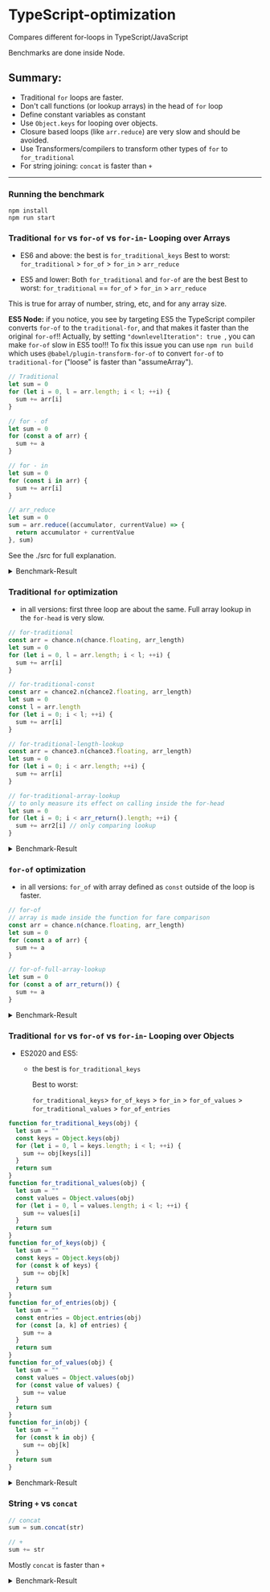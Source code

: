 # TypeScript-optimization

Compares different for-loops in TypeScript/JavaScript

Benchmarks are done inside Node.

## Summary:

- Traditional `for` loops are faster.
- Don't call functions (or lookup arrays) in the head of `for` loop
- Define constant variables as constant
- Use `Object.keys` for looping over objects.
- Closure based loops (like `arr.reduce`) are very slow and should be avoided.
- Use Transformers/compilers to transform other types of `for` to `for_traditional`
- For string joining: `concat` is faster than `+`

---

### Running the benchmark

```
npm install
npm run start
```

### Traditional `for` vs `for-of` vs `for-in`- Looping over Arrays

- ES6 and above: the best is `for_traditional_keys`
  Best to worst:
  `for_traditional` > `for_of` > `for_in` > `arr_reduce`

- ES5 and lower: Both `for_traditional` and `for-of` are the best
  Best to worst:
  `for_traditional` == `for_of` > `for_in` > `arr_reduce`

This is true for array of number, string, etc, and for any array size.

**ES5 Node:** if you notice, you see by targeting ES5 the TypeScript compiler converts `for-of` to the `traditional-for`, and that makes it faster than the original `for-of`!! Actually, by setting `"downlevelIteration": true `, you can make `for-of` slow in ES5 too!!! To fix this issue you can use `npm run build` which uses `@babel/plugin-transform-for-of` to convert `for-of` to `traditional-for` ("loose" is faster than "assumeArray").

```typescript
// Traditional
let sum = 0
for (let i = 0, l = arr.length; i < l; ++i) {
  sum += arr[i]
}

// for - of
let sum = 0
for (const a of arr) {
  sum += a
}

// for - in
let sum = 0
for (const i in arr) {
  sum += arr[i]
}

// arr_reduce
let sum = 0
sum = arr.reduce((accumulator, currentValue) => {
  return accumulator + currentValue
}, sum)
```

See the ./src for full explanation.

<details>
<summary>Benchmark-Result</summary>

    -------------------
    ES2020:

    array size of  10

     number array

    rank 1:  for_traditional 1,006,036.38 opts/sec (mean: 994ns, stddev: 0.001ms, 100 samples)
    rank 2:  for_of 588,928.26 opts/sec (mean: 0.002ms, stddev: 0.002ms, 100 samples)
    rank 3:  for_in 547,645.1 opts/sec (mean: 0.002ms, stddev: 0.005ms, 100 samples)
    rank 4:  arr_reduce 100,020.01 opts/sec (mean: 0.01ms, stddev: 0.062ms, 100 samples)

     string array

    rank 1:  for_traditional_str 1,077,586.31 opts/sec (mean: 928ns, stddev: 0.001ms, 100 samples)
    rank 2:  for_of_str 651,465.81 opts/sec (mean: 0.002ms, stddev: 0.005ms, 100 samples)
    rank 3:  for_in_str 640,204.85 opts/sec (mean: 0.002ms, stddev: 0.003ms, 100 samples)
    rank 4:  arr_reduce_str 178,284.91 opts/sec (mean: 0.006ms, stddev: 0.041ms, 100 samples)

    -------------------
    array size of  100

     number array

    rank 1:  for_traditional 344,946.54 opts/sec (mean: 0.003ms, stddev: 0.004ms, 100 samples)
    rank 2:  for_of 100,070.05 opts/sec (mean: 0.01ms, stddev: 0.026ms, 100 samples)
    rank 3:  for_in 98,931.54 opts/sec (mean: 0.01ms, stddev: 0.026ms, 100 samples)
    rank 4:  arr_reduce 93,501.64 opts/sec (mean: 0.011ms, stddev: 0.051ms, 100 samples)

     string array

    rank 1:  for_traditional_str 282,087.44 opts/sec (mean: 0.004ms, stddev: 0.004ms, 100 samples)
    rank 2:  for_of_str 159,108.99 opts/sec (mean: 0.006ms, stddev: 0.02ms, 100 samples)
    rank 3:  for_in_str 84,373.95 opts/sec (mean: 0.012ms, stddev: 0.028ms, 100 samples)
    rank 4:  arr_reduce_str 75,471.7 opts/sec (mean: 0.013ms, stddev: 0.032ms, 100 samples)

    -------------------
    array size of  1000

     number array

    rank 1:  for_traditional 55,193.73 opts/sec (mean: 0.018ms, stddev: 0.046ms, 100 samples)
    rank 2:  for_of 44,591.1 opts/sec (mean: 0.022ms, stddev: 0.028ms, 100 samples)
    rank 3:  for_in 34,046.03 opts/sec (mean: 0.029ms, stddev: 0.056ms, 100 samples)
    rank 4:  arr_reduce 25,354.33 opts/sec (mean: 0.039ms, stddev: 0.045ms, 100 samples)

     string array

    rank 1:  for_traditional_str 53,934.52 opts/sec (mean: 0.019ms, stddev: 0.034ms, 100 samples)
    rank 2:  for_of_str 45,431.83 opts/sec (mean: 0.022ms, stddev: 0.028ms, 100 samples)
    rank 3:  for_in_str 34,488.7 opts/sec (mean: 0.029ms, stddev: 0.053ms, 100 samples)
    rank 4:  arr_reduce_str 17,905.1 opts/sec (mean: 0.056ms, stddev: 0.06ms, 100 samples)

    -------------------
    ES5:

    number array
    array size of 1000
    number array
    for_traditional x 806,810 ops/sec Â±0.32% (93 runs sampled)
    for_of x 809,966 ops/sec Â±0.28% (97 runs sampled)
    for_in x 27,447 ops/sec Â±0.41% (96 runs sampled)
    arr_reduce x 1,093,011 ops/sec ±57.46% (95 runs sampled)
    Fastest is for_of

    string array
    for_traditional_str x 158,800 ops/sec ±0.73% (92 runs sampled)
    for_of_str x 160,705 ops/sec ±0.38% (90 runs sampled)
    for_in_str x 25,161 ops/sec ±0.43% (95 runs sampled)
    arr_reduce_str x 155,332 ops/sec ±3.94% (94 runs sampled)
    Fastest is for_of_str,arr_reduce_str

</details>

### Traditional `for` optimization

- in all versions: first three loop are about the same. Full array lookup in the `for-head` is very slow.

```typescript
// for-traditional
const arr = chance.n(chance.floating, arr_length)
let sum = 0
for (let i = 0, l = arr.length; i < l; ++i) {
  sum += arr[i]
}

// for-traditional-const
const arr = chance2.n(chance2.floating, arr_length)
let sum = 0
const l = arr.length
for (let i = 0; i < l; ++i) {
  sum += arr[i]
}

// for-traditional-length-lookup
const arr = chance3.n(chance3.floating, arr_length)
let sum = 0
for (let i = 0; i < arr.length; ++i) {
  sum += arr[i]
}

// for-traditional-array-lookup
// to only measure its effect on calling inside the for-head
let sum = 0
for (let i = 0; i < arr_return().length; ++i) {
  sum += arr2[i] // only comparing lookup
}
```

<details>
<summary>Benchmark-Result</summary>

    ES2020:
    -------------------
    array size of  10

     number array

    rank 1:  for_traditional 41,949.83 opts/sec (mean: 0.024ms, stddev: 0.007ms, 100 samples)
    rank 2:  for_traditional_const 20,005.6 opts/sec (mean: 0.05ms, stddev: 0.081ms, 100 samples)
    rank 3:  for_traditional_length_lookup 18,777.58 opts/sec (mean: 0.053ms, stddev: 0.118ms, 100 samples)

    -------------------

    array size of  100

     number array

    rank 1:  for_traditional 7,183.08 opts/sec (mean: 0.139ms, stddev: 0.058ms, 100 samples)
    rank 2:  for_traditional_const 7,168.82 opts/sec (mean: 0.139ms, stddev: 0.055ms, 100 samples)
    rank 3:  for_traditional_length_lookup 6,961.9 opts/sec (mean: 0.144ms, stddev: 0.082ms, 100 samples)
    rank 4:  for_traditional_full_lockup 65.56 ops/sec

    -------------------
    array size of  1000

     number array

    rank 1:  for_traditional 785.84 opts/sec (mean: 1.273ms, stddev: 0.16ms, 100 samples)
    rank 2:  for_traditional_const 776.89 opts/sec (mean: 1.287ms, stddev: 0.105ms, 100 samples)
    rank 3:  for_traditional_length_lookup 771.57 opts/sec (mean: 1.296ms, stddev: 0.172ms, 100 samples)
    rank 4:  for_traditional_full_lockup 0.66 ops/sec

    -------------------
    ES5:

    array size of 1000
    number array
    for_traditional x 652 ops/sec Â±0.63% (90 runs sampled)
    for_traditional_const x 654 ops/sec Â±0.99% (91 runs sampled)
    for_traditional_length_lookup x 651 ops/sec Â±1.00% (92 runs sampled)
    for_traditional_full_lockup x 0.66 ops/sec Â±0.79% (6 runs sampled)
    Fastest is for_traditional,for_traditional_const,for_traditional_length_lookup

</details>

### `for-of` optimization

- in all versions: `for_of` with array defined as `const` outside of the loop is faster.

```typescript
// for-of
// array is made inside the function for fare comparison
const arr = chance.n(chance.floating, arr_length)
let sum = 0
for (const a of arr) {
  sum += a
}

// for-of-full-array-lookup
let sum = 0
for (const a of arr_return()) {
  sum += a
}
```

<details>
<summary>Benchmark-Result</summary>

    ES2020:

    -------------------

    array size of  10

     number array

    rank 1:  for_of 22,915.28 opts/sec (mean: 0.044ms, stddev: 0.091ms, 100 samples)
    rank 2:  for_of_full_lookup 19,462.07 opts/sec (mean: 0.051ms, stddev: 0.095ms, 100 samples)

    -------------------

    array size of  100

     number array

    rank 1:  for_of 6,973.79 opts/sec (mean: 0.143ms, stddev: 0.063ms, 100 samples)
    rank 2:  for_of_full_lookup 3,560.01 opts/sec (mean: 0.281ms, stddev: 0.234ms, 100 samples)

    -------------------

    array size of  1000

     number array

    rank 1:  for_of 756.4 opts/sec (mean: 1.322ms, stddev: 0.254ms, 100 samples)
    rank 2:  for_of_full_lookup 737.15 opts/sec (mean: 1.357ms, stddev: 0.407ms, 100 samples)

    -------------------
    ES5:

    array size of 1000
    number array
    for_of x 652 ops/sec Â±1.09% (90 runs sampled)
    for_of_full_lookup x 654 ops/sec Â±0.75% (93 runs sampled)
    Fastest is for_of_full_lookup,for_of

</details>

### Traditional `for` vs `for-of` vs `for-in`- Looping over Objects

- ES2020 and ES5:

  - the best is `for_traditional_keys`

    Best to worst:

    `for_traditional_keys`> `for_of_keys` > `for_in` > `for_of_values` > `for_traditional_values` > `for_of_entries`


```typescript
function for_traditional_keys(obj) {
  let sum = ""
  const keys = Object.keys(obj)
  for (let i = 0, l = keys.length; i < l; ++i) {
    sum += obj[keys[i]]
  }
  return sum
}
function for_traditional_values(obj) {
  let sum = ""
  const values = Object.values(obj)
  for (let i = 0, l = values.length; i < l; ++i) {
    sum += values[i]
  }
  return sum
}
function for_of_keys(obj) {
  let sum = ""
  const keys = Object.keys(obj)
  for (const k of keys) {
    sum += obj[k]
  }
  return sum
}
function for_of_entries(obj) {
  let sum = ""
  const entries = Object.entries(obj)
  for (const [a, k] of entries) {
    sum += a
  }
  return sum
}
function for_of_values(obj) {
  let sum = ""
  const values = Object.values(obj)
  for (const value of values) {
    sum += value
  }
  return sum
}
function for_in(obj) {
  let sum = ""
  for (const k in obj) {
    sum += obj[k]
  }
  return sum
}
```

<details>
<summary>Benchmark-Result</summary>

---

    ES2020:

    object size of  10

     obj string string

    rank 1:  for_traditional_keys 1,043,841.32 opts/sec (mean: 958ns, stddev: 0.001ms, 100 samples)
    rank 2:  for_traditional_values 668,449.12 opts/sec (mean: 0.001ms, stddev: 0.002ms, 100 samples)
    rank 3:  for_of_keys 597,014.95 opts/sec (mean: 0.002ms, stddev: 0.005ms, 100 samples)
    rank 4:  for_of_entries 544,959.15 opts/sec (mean: 0.002ms, stddev: 0.002ms, 100 samples)
    rank 5:  for_of_values 183,083.12 opts/sec (mean: 0.005ms, stddev: 0.038ms, 100 samples)
    rank 6:  for_in 113,791.53 opts/sec (mean: 0.009ms, stddev: 0.053ms, 100 samples)

    object size of  17

     obj string string

    rank 1:  for_traditional_keys 850,340.07 opts/sec (mean: 0.001ms, stddev: 898.266ns, 100 samples)
    rank 2:  for_traditional_values 643,086.81 opts/sec (mean: 0.002ms, stddev: 0.002ms, 100 samples)
    rank 3:  for_of_keys 600,961.51 opts/sec (mean: 0.002ms, stddev: 0.002ms, 100 samples)
    rank 4:  for_of_entries 221,582.1 opts/sec (mean: 0.005ms, stddev: 0.003ms, 100 samples)
    rank 5:  for_of_values 155,666.25 opts/sec (mean: 0.006ms, stddev: 0.042ms, 100 samples)
    rank 6:  for_in 92,395.82 opts/sec (mean: 0.011ms, stddev: 0.079ms, 100 samples)

    -------------------

    object size of  100

     obj string string

    rank 1:  for_traditional_keys 95,301.63 opts/sec (mean: 0.01ms, stddev: 0.02ms, 100 samples)
    rank 2:  for_traditional_values 72,769.61 opts/sec (mean: 0.014ms, stddev: 0.028ms, 100 samples)
    rank 3:  for_of_keys 70,363.07 opts/sec (mean: 0.014ms, stddev: 0.043ms, 100 samples)
    rank 4:  for_of_entries 41,580.04 opts/sec (mean: 0.024ms, stddev: 0.031ms, 100 samples)
    rank 5:  for_of_values 39,178.81 opts/sec (mean: 0.026ms, stddev: 0.027ms, 100 samples)
    rank 6:  for_in 17,924.04 opts/sec (mean: 0.056ms, stddev: 0.074ms, 100 samples)

    -------------------
    object size of  1000

     obj string string

    rank 1:  for_traditional_keys 11,300.33 opts/sec (mean: 0.088ms, stddev: 0.034ms, 100 samples)
    rank 2:  for_traditional_values 10,730.77 opts/sec (mean: 0.093ms, stddev: 0.088ms, 100 samples)
    rank 3:  for_of_keys 8,409.44 opts/sec (mean: 0.119ms, stddev: 0.234ms, 100 samples)
    rank 4:  for_of_entries 5,152.25 opts/sec (mean: 0.194ms, stddev: 0.048ms, 100 samples)
    rank 5:  for_of_values 4,891.1 opts/sec (mean: 0.204ms, stddev: 0.062ms, 100 samples)
    rank 6:  for_in 3,023.82 opts/sec (mean: 0.331ms, stddev: 0.14ms, 100 samples)

    -------------------
    ES5:

    object size of 1000
    obj string string
    for_traditional_keys x 9,348 ops/sec ±0.47% (95 runs sampled)
    for_traditional_values x 4,236 ops/sec ±0.57% (95 runs sampled)
    for_of_keys x 9,019 ops/sec ±1.60% (90 runs sampled)
    for_of_entries x 3,151 ops/sec ±0.20% (96 runs sampled)
    for_of_values x 4,288 ops/sec ±0.35% (95 runs sampled)
    for_in x 7,958 ops/sec ±0.87% (86 runs sampled)
    Fastest is for_traditional_keys

</details>

### String `+` vs `concat`

```ts
// concat
sum = sum.concat(str)

// +
sum += str
```

Mostly `concat` is faster than `+`

<details>
<summary>Benchmark-Result</summary>
```
  -------

    string length: 38
    object size of 3
    obj string string
    for_traditional_keys x 13,019,511 ops/sec ±0.71% (89 runs sampled)
    for_traditional_keys_concat x 13,068,025 ops/sec ±0.72% (90 runs sampled)
    for_in x 30,911,643 ops/sec ±0.95% (89 runs sampled)
    for_in_concat x 31,078,136 ops/sec ±1.31% (88 runs sampled)
    Fastest is for_in_concat,for_in

    -------

    string length: 72
    object size of 5
    obj string string
    for_traditional_keys x 8,173,944 ops/sec ±1.13% (88 runs sampled)
    for_traditional_keys_concat x 8,364,054 ops/sec ±0.99% (93 runs sampled)
    for_in x 19,812,720 ops/sec ±0.93% (92 runs sampled)
    for_in_concat x 20,096,737 ops/sec ±0.88% (92 runs sampled)
    Fastest is for_in_concat

    -------

    object size of  10
    string length: 121

     obj string string

    rank 1:  for_traditional_keys 901,713.29 opts/sec (mean: 0.001ms, stddev: 0.001ms, 100 samples)
    rank 2:  for_traditional_keys_concat 759,301.45 opts/sec (mean: 0.001ms, stddev: 0.001ms, 100 samples)
    rank 3:  for_in 601,684.71 opts/sec (mean: 0.002ms, stddev: 0.002ms, 100 samples)
    rank 4:  for_in_concat 200,924.25 opts/sec (mean: 0.005ms, stddev: 0.035ms, 100 samples)

    -------

    object size of  100
    string length: 1194

     obj string string

    rank 1:  for_traditional_keys 76,155.66 opts/sec (mean: 0.013ms, stddev: 0.034ms, 100 samples)
    rank 2:  for_traditional_keys_concat 70,402.7 opts/sec (mean: 0.014ms, stddev: 0.038ms, 100 samples)
    rank 3:  for_in 66,480.52 opts/sec (mean: 0.015ms, stddev: 0.03ms, 100 samples)
    rank 4:  for_in_concat 57,208.24 opts/sec (mean: 0.017ms, stddev: 0.058ms, 100 samples)

    -------

    object size of  1000
    string length: 12269

     obj string string

    rank 1:  for_traditional_keys 11,736.81 opts/sec (mean: 0.085ms, stddev: 0.042ms, 100 samples)
    rank 2:  for_traditional_keys_concat 11,411.1 opts/sec (mean: 0.088ms, stddev: 0.035ms, 100 samples)
    rank 3:  for_in 11,087.46 opts/sec (mean: 0.09ms, stddev: 0.057ms, 100 samples)
    rank 4:  for_in_concat 10,655.98 opts/sec (mean: 0.094ms, stddev: 0.042ms, 100 samples)

```
</details>
```
